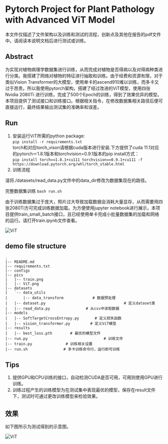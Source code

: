 # Pytorch Project for Plant Pathology with Advanced ViT Model 

本文件仅描述了文件架构以及训练和测试的流程，创新点及其他在报告的pdf文件中。请阅读本说明文档后进行测试或训练。

## Abstract

为实现对植物病理学数据集进行训练，从而完成对植物是否得病以及对得病种类进行分类。我搭建了网络对植物的特征进行抽取和训练。由于经费和资源有限，对于类似Vision Transformer的大模型，使用单卡的ascend910难以训练，而多卡又过于昂贵。所以我使用pytorch架构，搭建了经过改进的ViT模型，使用四张Nvidia 2080Ti 进行训练，完成了500个Epoch的训练，得到了效果优异的模型。本项目提供了测试接口和训练接口。根据相关指令，在修改数据集相关路径后便可直接运行，最终结果输出测试集的准确率和误差。

## Run
1. 安装运行ViT所需的python package:  
`pip install -r requirements.txt`  
torch和对应torch_vison请根据cuda版本进行安装.下方提供了cuda 11.1对应的pytorch＝1.8.1版本和torchvision=0.9.1版本的pip install方式：  
`pip install torch==1.8.1+cu111 torchvision==0.9.1+cu111 -f https://download.pytorch.org/whl/torch_stable.html`
2. 训练流程

  请将./datasets/read_data.py文件中的data_dir修改为数据集现在的路径。

  完整数据集训练 `bash run.sh`

  由于训练数据集过于庞大，照片过大导致加载数据会消耗大量显存，从而需要用四张2080Ti方可完成训练数据加载。为方便使用jupyter notebook进行展示，本项目提供train_small_batch接口，且已经使用单卡完成小批量数据集的加载和网络的运行。请打开train.ipynb文件查看。

![ViT](pics/ViT.png)
## demo file structure
```base
.
|-- README.md
|-- requirements.txt
|-- configs
|-- pics
|   |-- train.png
|   |-- ViT.png
|-- datasets
|   `-- data_utils
|       |-- data_transform             # 数据预处理
|   |-- dataset.py									 # 定义dataset类
|   |-- read_data.py				# 从csv中读取数据
|-- models
|   |-- SoftTargetCrossEntropy.py       # 定义损失函数
|   |-- vision_transformer.py         # 定义ViT模型
|-- results
|   |-- best_loss.pth        # 最优的模型文件
|-- run.py   								# 训练文件
|-- train.py               # 训练相关设置
|-- run.sh                # 多卡训练命令行，运行即可训练
```

## Tips
1. 提供GPU和CPU训练的接口，自动检测CUDA是否可用，可用则使用GPU进行训练。
3. 训练过程产生的训练模型为在测试集中表现最优的模型，保存在result文件下，测试时可通过更改训练模型来检验效果。

## 效果

如下图所示为测试得到的示意图。

![ViT](pics/train.png)
